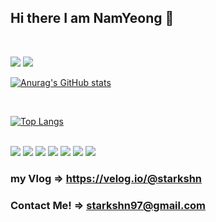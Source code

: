 ## Hi there I am NamYeong 👋
<br />

<img src="https://img.shields.io/badge/Unity-000000??style=plastic&logo=Unity&logoColor=white"> <img src="https://img.shields.io/badge/Csharp-239120??style=plastic&logo=csharp&logoColor=white">

[![Anurag's GitHub stats](https://github-readme-stats.vercel.app/api?username=starkshn&show_icons=true&count_private=true&count_private=true&theme=synthwave)](https://github.com/starkshn/github-readme-stats)

<br />

[![Top Langs](https://github-readme-stats.vercel.app/api/top-langs/?username=starkshn&show_owner=true&layout=compact)](https://github.com/starkshn)

<br />

<img src="https://img.shields.io/badge/Unity-000000??style=plastic&logo=Unity&logoColor=white">
<img src="https://img.shields.io/badge/Csharp-239120??style=plastic&logo=csharp&logoColor=white">
<img src="https://img.shields.io/badge/C++-FF0044??style=plastic&logo=Cplusplus&logoColor=white">
<img src="https://img.shields.io/badge/Python-3776AB??style=plastic&logo=Python&logoColor=white">
<img src="https://img.shields.io/badge/JsavaScript-F7DF1E??style=plastic&logo=JavaScript&logoColor=white">
<img src="https://img.shields.io/badge/HTML-E34F26??style=plastic&logo=HTML5&logoColor=white">
<img src="https://img.shields.io/badge/CSS-1572B6??style=plastic&logo=CSS3&logoColor=white">




### my Vlog => https://velog.io/@starkshn
### Contact Me! => starkshn97@gmail.com
<!--
**starkshn/starkshn** is a ✨ _special_ ✨ repository because its `README.md` (this file) appears on your GitHub profile.

Here are some ideas to get you started:

 🔭 I’m currently working on ...
 🌱 I’m currently learning ...
 👯 I’m looking to collaborate on ...
 🤔 I’m looking for help with ...
 💬 Ask me about ...
 📫 How to reach me: ...
 😄 Pronouns: ...
 ⚡ Fun fact: ...

